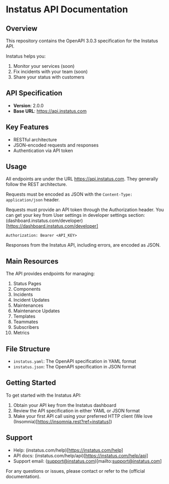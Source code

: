 # Instatus API Documentation

## Overview

This repository contains the OpenAPI 3.0.3 specification for the Instatus API. 

Instatus helps you:
1. Monitor your services (soon)
2. Fix incidents with your team (soon)
3. Share your status with customers

## API Specification

- **Version**: 2.0.0
- **Base URL**: https://api.instatus.com

## Key Features

- RESTful architecture
- JSON-encoded requests and responses
- Authentication via API token


## Usage

All endpoints are under the URL https://api.instatus.com. They generally follow the REST architecture.

Requests must be encoded as JSON with the `Content-Type: application/json` header.

Requests must provide an API token through the Authorization header. You can get your key from User settings in developer settings section: (dashboard.instatus.com/developer)[https://dashboard.instatus.com/developer]

```
Authorization: Bearer <API_KEY>
```

Responses from the Instatus API, including errors, are encoded as JSON.


## Main Resources

The API provides endpoints for managing:

1. Status Pages
2. Components
3. Incidents
4. Incident Updates
5. Maintenances
6. Maintenance Updates
7. Templates
8. Teammates
9. Subscribers
10. Metrics


## File Structure

- `instatus.yaml`: The OpenAPI specification in YAML format
- `instatus.json`: The OpenAPI specification in JSON format


## Getting Started

To get started with the Instatus API:

1. Obtain your API key from the Instatus dashboard
2. Review the API specification in either YAML or JSON format
3. Make your first API call using your preferred HTTP client (We love (Insomnia)[https://insomnia.rest?ref=instatus])

## Support

- Help: (instatus.com/help)[https://instatus.com/help]
- API docs: (instatus.com/help/api)[https://instatus.com/help/api]
- Support email: (support@instatus.com)[mailto:support@instatus.com]

For any questions or issues, please contact  or refer to the (official documentation).
